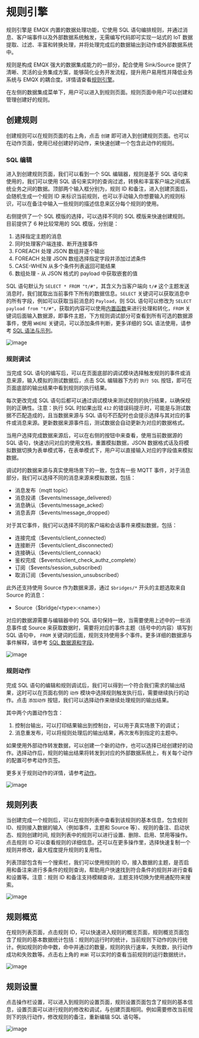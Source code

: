 # 规则引擎

规则引擎是 EMQX 内置的数据处理功能，它使用 SQL 语句编排规则，并通过消息、客户端事件以及外部数据系统触发，无需编写代码即可实现一站式的 IoT 数据提取、过滤、丰富和转换处理，并将处理完成后的数据输出到动作或外部数据系统中。

规则是构成 EMQX 强大的数据集成能力的一部分，配合使用 Sink/Source 提供了清晰、灵活的业务集成方案，能够简化业务开发流程，提升用户易用性并降低业务系统与 EMQX 的耦合度。详情请查看[规则引擎](../data-integration/rules.md)。

在左侧的数据集成菜单下，用户可以进入到规则页面。规则页面中用户可以创建和管理创建好的规则。

## 创建规则

创建规则可以在规则页面的右上角，点击 `创建` 即可进入到创建规则页面。也可以在动作页面，使用已经创建好的动作，来快速创建一个包含此动作的规则。
<!-- 可以查看[规则快速入门](../data-integration/rule-get-started.md)，来快速创建和使用一条规则。 -->

### SQL 编辑

进入到创建规则页面，我们可以看到一个 SQL 编辑器，规则是基于 SQL 语句来使用的，我们可以使用 SQL 语句来实时的查询过滤，转换和丰富客户端之间或系统业务之间的数据。顶部两个输入框分别为，规则 ID 和备注，进入创建页面后，会随机生成一个规则 ID 来标识当前规则，也可以手动输入你想要输入的规则标识，可以在备注中输入一些规则的描述信息来区分每个规则的使用。

右侧提供了一个 SQL 模版的选择，可以选择不同的 SQL 模版来快速创建规则。目前提供了 6 种比较常用的 SQL 模版，分别是：

1. 选择指定主题的消息
2. 同时处理客户端连接、断开连接事件
3. FOREACH 处理 JSON 数组并逐个输出
4. FOREACH 处理 JSON 数组选择指定字段并添加过滤条件
5. CASE-WHEN 从多个条件列表返回可能结果
6. 数组处理 - 从 JSON 格式的 payload 中获取嵌套的值

SQL 语句默认为 `SELECT * FROM "t/#"`，其含义为当客户端向 `t/#` 这个主题发送消息时，我们就取出当前事件下所有的数据信息。`SELECT` 关键词可以获取消息中的所有字段，例如可以获取当前消息的 `Payload`，则 SQL 语句可以修改为 `SELECT payload from "t/#"`，获取的内容可以使用[内置函数](../data-integration/rule-sql-builtin-functions.md)来进行处理和转化，`FROM` 关键词后面输入数据源，即事件主题，下方规则调试部分可查看到所有可选的数据源事件，使用 `WHERE` 关键词，可以添加条件判断，更多详细的 SQL 语法使用，请参考 [SQL 语法与示列](../data-integration/rule-sql-syntax.md)。

![image](./assets/rule-sql.png)

### 规则调试

当完成 SQL 语句的编写后，可以在页面底部的调试模块选择触发规则的事件或消息来源，输入模拟的测试数据后，点击 SQL 编辑器下方的 `执行 SQL` 按钮，即可在页面底部的输出结果中看到规则的执行结果。

每次更改完成 SQL 语句后都可以通过调试模块来测试规则的执行结果，以确保规则的正确性。注意：执行 SQL 时如果出现 `412` 的错误码提示时，可能是与测试数据不匹配造成的，且当数据来源与 SQL 语句不匹配时也会提示选择与其对应的事件或消息来源。更新数据来源事件后，测试数据会自动更新为对应的数据格式。

当用户选择完成数据来源后，可以在右侧的按钮中来查看，使用当前数据源的 SQL 语句，快速访问对应的使用文档，重置模拟数据，JSON 数据格式话及将模拟数据切换为表单模式等，在表单模式下，用户可以直接输入对应的字段值来模拟数据。

调试时的数据来源与真实使用场景下的一致，包含有一些 MQTT 事件，对于消息部分，我们可以选择不同的消息来源来模拟数据，包括：

- 消息发布（mqtt topic）
- 消息投递（$events/message_delivered）
- 消息确认（$events/message_acked）
- 消息丢弃（$events/message_dropped）

对于其它事件，我们可以选择不同的客户端和会话事件来模拟数据，包括：

- 连接完成（$events/client_connected）
- 连接断开（$events/client_disconnected）
- 连接确认（$events/client_connack）
- 鉴权完成（$events/client_check_authz_complete）
- 订阅（$events/session_subscribed）
- 取消订阅（$events/session_unsubscribed）

此外还支持使用 Source 作为数据来源，通过 `$bridges/*` 开头的主题选取来自 Source 的消息：

- Source（$bridge/\<type>:\<name>）

对应的数据源需要与编辑器中的 SQL 语句保持一致，当需要使用上述中的一些消息事件或 Source 来获取数据时，需要将对应的事件主题（括号中的内容）填写到 SQL 语句中， `FROM` 关键词的后面，规则支持使用多个事件。更多详细的数据源与事件解释，请参考 [SQL 数据源和字段](../data-integration/rule-sql-events-and-fields.md)。

![image](./assets/rule-test.png)

### 规则动作

完成 SQL 语句的编辑和规则调试后，我们可以得到一个符合我们需求的输出结果，这时可以在页面右侧的 `动作` 模块中选择规则触发执行后，需要继续执行的动作。点击 `添加动作` 按钮，我们可以选择动作来继续处理规则的输出结果。

其中两个内置动作包含：

1. 控制台输出，可以打印结果输出到控制台，可以用于真实场景下的调试；
2. 消息重发布，可以将规则处理后的输出结果，再次发布到指定的主题中。

如果使用外部动作转发数据，可以创建一个新的动作，也可以选择已经创建好的动作。选择动作后，规则的输出结果将转发到对应的外部数据系统上，有关每个动作的配置可参考动作页签。

更多关于规则动作的详情，请参考[动作](../data-integration/rules.md#动作)。

![image](./assets/rule-create.png)

## 规则列表

当创建完成一个规则后，可以在规则列表中查看到该规则的基本信息，包含规则 ID、规则接入数据的输入（例如事件，主题和 Source 等）、规则的备注、启动状态、规则创建时间, 规则列表中的规则可以进行设置、删除、启用、禁用等操作。点击规则 ID 可以查看规则的详细信息。还可以在更多操作里，选择快速复制一个规则并修改，最大程度提升规则的复用性。

列表顶部包含有一个搜索栏，我们可以使用规则的 ID，接入数据的主题，是否启用和备注来进行多条件的规则查询，帮助用户快速找到符合条件的规则并进行查看和设置等。注意：规则 ID 和备注支持模糊查询，主题支持切换为使用通配符来搜索。

![image](./assets/rule-list.png)

## 规则概览

在规则列表页面，点击规则 ID，可以快速进入规则的概览页面，规则概览页面包含了规则的基本数据统计包括：规则的运行时的统计，当前规则下动作的执行统计。例如规则的命中数，命中并通过的数量，规则的执行速率，失败数，执行动作成功和失败数等。点击右上角的 `刷新` 可以实时的查看当前规则的运行数据统计。

![image](./assets/rule-overview.png)

## 规则设置

点击操作栏设置，可以进入到规则的设置页面，规则设置页面包含了规则的基本信息，设置页面可以进行规则的修改和调试，与创建页面相同。例如需要修改当前规则下的执行动作，修改规则的备注，重新编辑 SQL 语句等。

![image](./assets/rule-settings.png)
